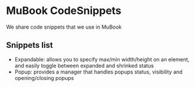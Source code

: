# MuBook CodeSnippets

We share code snippets that we use in MuBook

## Snippets list

* Expandable: allows you to specify max/min width/height on an element, and easily toggle between expanded and shrinked status
* Popup: provides a manager that handles popups status, visibility and opening/closing popups
